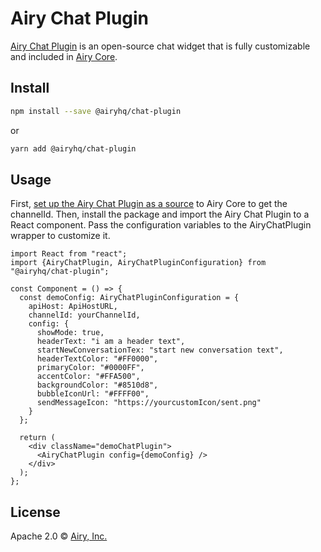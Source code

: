 # Airy Chat Plugin

[Airy Chat Plugin](https://airy.co/docs/core/sources/chatplugin/overview) is an open-source chat widget that is fully customizable and included in [Airy Core](https://airy.co/docs/core/).

## Install

```bash
npm install --save @airyhq/chat-plugin
```

or

```bash
yarn add @airyhq/chat-plugin
```

## Usage

First, [set up the Airy Chat Plugin as a source](https://airy.co/docs/core/sources/chatplugin/quickstart) to Airy Core to get the channelId. Then, install the package and import the Airy Chat Plugin to a React component. Pass the configuration variables to the AiryChatPlugin wrapper to customize it.

```tsx
import React from "react";
import {AiryChatPlugin, AiryChatPluginConfiguration} from "@airyhq/chat-plugin";

const Component = () => {
  const demoConfig: AiryChatPluginConfiguration = {
    apiHost: ApiHostURL,
    channelId: yourChannelId,
    config: {
      showMode: true,
      headerText: "i am a header text",
      startNewConversationTex: "start new conversation text",
      headerTextColor: "#FF0000",
      primaryColor: "#0000FF",
      accentColor: "#FFA500",
      backgroundColor: "#8510d8",
      bubbleIconUrl: "#FFFF00",
      sendMessageIcon: "https://yourcustomIcon/sent.png"
    }
  };

  return (
    <div className="demoChatPlugin">
      <AiryChatPlugin config={demoConfig} />
    </div>
  );
};
```

## License

Apache 2.0 © [Airy, Inc.](https://airy.co)

